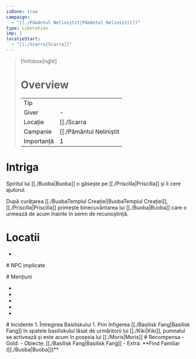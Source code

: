 ```yaml
---
isDone: true
campaign:
  - "[[./Pământul Neliniștit|Pământul Neliniștit]]"
type: Liberation
imp: 1
locatieStart:
  - "[[./Scarra|Scarra]]"
---
```

>[!infobox|right]
> # Overview
> | | | 
> |-|-|
> | Tip||
> |Giver|\-|
> |Locație| [[./Scarra|Scarra]]|
> |Campanie|[[./Pământul Neliniștit|Pământul Neliniștit]]|
> | Importanță| 1|
# Intriga
Spiritul lui [[./Buoba|Buoba]] o găsește pe [[./Priscilla|Priscilla]] și îi cere ajutorul.

După curățarea [[./BuobaTemplul Creației|BuobaTemplul Creației]], [[./Priscilla|Priscilla]]  primește binecuvântarea lui [[./Buoba|Buoba]] care o urmează de acum înainte în semn de recunoștință.
# Locatii
<div><ul class="dataview list-view-ul"></ul></div>
<div><ul class="dataview list-view-ul"><li><span></span></li></ul></div>
# NPC implicate
<div><ul class="dataview list-view-ul"></ul></div>
<div><ul class="dataview list-view-ul"></ul></div>
# Mențiuni
<div><ul class="dataview list-view-ul"><li><span></span></li><li><span></span></li><li><span></span></li><li><span></span></li><li><span></span></li></ul></div>
# Incidente
1. Întregirea Basiliskului 
	1. Prin înfigerea [[./Basilisk Fang|Basilisk Fang]] în spatele basiliskului lăsat de urmăritorii lui [[./Kiki|Kiki]], pumnalul se activează și este acum în posesia lui [[./Moris|Moris]]
# Recompensa
- Gold: 
- Obiecte: [[./Basilisk Fang|Basilisk Fang]]
- Extra: **Find Familiar ([[./Buoba|Buoba]])**